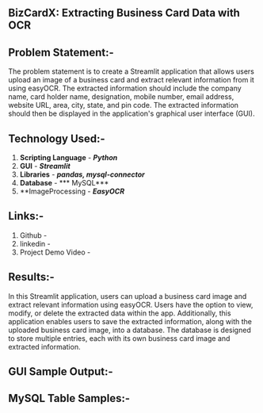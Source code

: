 **BizCardX: Extracting Business Card Data with OCR**
---------------------------------------------------------------------------
**Problem Statement:-**
----------------------
The problem statement is to create a Streamlit application that allows users upload an image of a business card and extract relevant information from it using
easyOCR. The extracted information should include the company name, card holder name, designation, mobile number, email address, website URL, area, city, state,
and pin code. The extracted information should then be displayed in the application's graphical user interface (GUI).

**Technology Used:-**
----------------------
1.  **Scripting Language** - ***Python***
2.  **GUI** - ***Streamlit***
3.  **Libraries** - ***pandas, mysql-connector***
4.  **Database** - *** MySQL***
5.  **ImageProcessing - ***EasyOCR***

**Links:-**
---------
1.  Github - 
2.  linkedin - 
3.  Project Demo Video - 

**Results:-**
-----------
In this Streamlit application, users can upload a business card image and extract relevant information using easyOCR. Users have the option to view, modify, or delete the extracted data within the app. Additionally, this application enables users to save the extracted information, along with the uploaded business card image, into a database. The database is designed to store multiple entries, each with its own business card image and extracted information.

**GUI Sample Output:-**
-------------------

**MySQL Table Samples:-**
-----------------------
